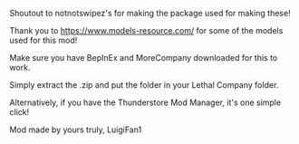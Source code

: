 Shoutout to notnotswipez's for making the package used for making these!

Thank you to https://www.models-resource.com/ for some of the models used for this mod!

Make sure you have BepInEx and MoreCompany downloaded for this to work.

Simply extract the .zip and put the folder in your Lethal Company folder.

Alternatively, if you have the Thunderstore Mod Manager, it's one simple click!

Mod made by yours truly, LuigiFan1